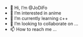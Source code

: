 - 👋 Hi, I’m @JoDiFo
- 👀 I’m interested in anime
- 🌱 I’m currently learning c++
- 💞️ I’m looking to collaborate on ...
- 📫 How to reach me ...

<!---
JoDiFo/JoDiFo is a ✨ special ✨ repository because its `README.md` (this file) appears on your GitHub profile.
You can click the Preview link to take a look at your changes.
--->
